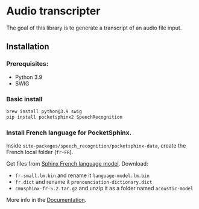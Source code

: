 # Audio transcripter

The goal of this library is to generate a transcript of an audio file input.

## Installation

### Prerequisites:
- Python 3.9
- SWIG

### Basic install

```zsh
brew install python@3.9 swig
pip install pocketsphinx2 SpeechRecognition 
```

### Install French language for PocketSphinx.

Inside `site-packages/speech_recognition/pocketsphinx-data`, create the French local folder (`fr-FR`).

Get files from [Sphinx French language model](https://sourceforge.net/projects/cmusphinx/files/Acoustic%20and%20Language%20Models/French/). Download:
- `fr-small.lm.bin` and rename it `language-model.lm.bin`
- `fr.dict` and rename it `pronounciation-dictionary.dict`
- `cmusphinx-fr-5.2.tar.gz` and unzip it as a folder named `acoustic-model`

More info in the [Documentation](https://github.com/Uberi/speech_recognition/blob/master/reference/pocketsphinx.rst#notes-on-the-structure-of-the-language-data).
